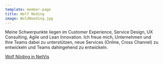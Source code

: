 ```yaml
---
template: member-page
title: Wolf Nöding
image: WoldNoeding.jpg
---
```


Meine Schwerpunkte liegen im Customer Experience, Service Design, UX Consulting, Agile und Lean Innovation. Ich freue
mich, Unternehmen und Ihre Teams dabei zu unterstützen, neue Services (Online, Cross Channel) zu entwickeln und Teams
dahingehend zu entwickeln.

[Wolf Nöding in NetVis](https://xcamp.co/netvis/#0x186c5)
